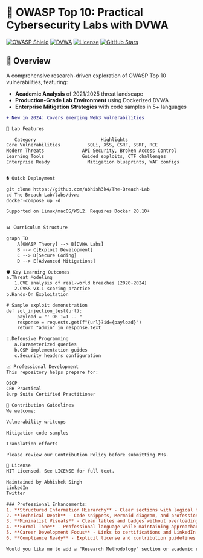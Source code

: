 # 🔐 OWASP Top 10: Practical Cybersecurity Labs with DVWA

[![OWASP Shield](https://img.shields.io/badge/OWASP-Top_10_2025-FF6A00?logo=owasp&logoColor=white)](https://owasp.org)
[![DVWA](https://img.shields.io/badge/DVWA-1.10-42b983?logo=docker&logoColor=white)](https://dvwa.co.uk)
[![License](https://img.shields.io/badge/License-MIT-blue.svg)](LICENSE)
[![GitHub Stars](https://img.shields.io/github/stars/abhish3k4/The-Breach-Lab?style=social)](https://github.com/abhish3k4/The-Breach-Lab/stargazers)

## 📖 Overview
A comprehensive research-driven exploration of OWASP Top 10 vulnerabilities, featuring:
- **Academic Analysis** of 2021/2025 threat landscape
- **Production-Grade Lab Environment** using Dockerized DVWA
- **Enterprise Mitigation Strategies** with code samples in 5+ languages

```diff
+ New in 2024: Covers emerging Web3 vulnerabilities

🧪 Lab Features

   Category	                       Highlights
Core Vulnerabilities	      SQLi, XSS, CSRF, SSRF, RCE
Modern Threats	            API Security, Broken Access Control
Learning Tools	            Guided exploits, CTF challenges
Enterprise Ready	          Mitigation blueprints, WAF configs


� Quick Deployment

git clone https://github.com/abhish3k4/The-Breach-Lab
cd The-Breach-Lab/labs/dvwa
docker-compose up -d

Supported on Linux/macOS/WSL2. Requires Docker 20.10+


📊 Curriculum Structure

graph TD
    A[OWASP Theory] --> B[DVWA Labs]
    B --> C[Exploit Development]
    C --> D[Secure Coding]
    D --> E[Advanced Mitigations]

🛡️ Key Learning Outcomes
a.Threat Modeling
   1.CVE analysis of real-world breaches (2020-2024)
   2.CVSS v3.1 scoring practice
b.Hands-On Exploitation

# Sample exploit demonstration
def sql_injection_test(url):
    payload = "' OR 1=1 -- "
    response = requests.get(f"{url}?id={payload}")
    return "admin" in response.text

c.Defensive Programming
   a.Parameterized queries
   b.CSP implementation guides
   c.Security headers configuration

📈 Professional Development
This repository helps prepare for:

OSCP
CEH Practical
Burp Suite Certified Practitioner

🤝 Contribution Guidelines
We welcome:

Vulnerability writeups

Mitigation code samples

Translation efforts

Please review our Contribution Policy before submitting PRs.

📜 License
MIT Licensed. See LICENSE for full text.

Maintained by Abhishek Singh
LinkedIn
Twitter

### Professional Enhancements:
1. **Structured Information Hierarchy** - Clear sections with logical flow
2. **Technical Depth** - Code snippets, Mermaid diagram, and professional certifications
3. **Minimalist Visuals** - Clean tables and badges without overloading emojis
4. **Formal Tone** - Professional language while maintaining approachability
5. **Career Development Focus** - Links to certifications and LinkedIn
6. **Compliance Ready** - Explicit license and contribution guidelines

Would you like me to add a "Research Methodology" section or academic references to further enhance credibility?












